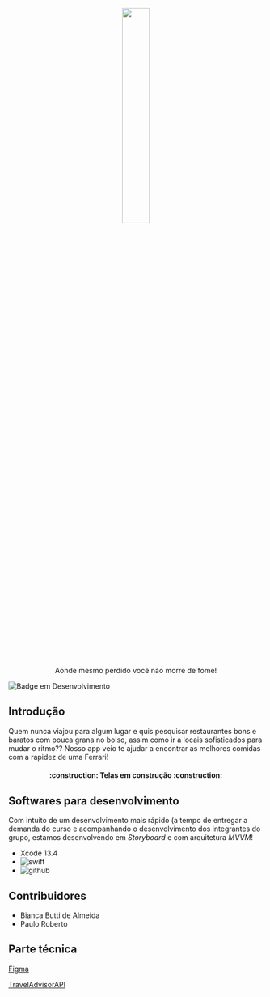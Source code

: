<p align="center" width="100%">
    <img width="33%" src="https://github.com/paoru5444/tripsine-mobile/files/8978917/logo-tripsine-png-01.1.pdf">
 </p>
 
 <p align="center" width="100%">
    Aonde mesmo perdido você não morre de fome!
 </p>
 
![Badge em Desenvolvimento](http://img.shields.io/static/v1?label=STATUS&message=EM%20DESENVOLVIMENTO&color=GREEN&style=for-the-badge)
 

## Introdução 

Quem nunca viajou para algum lugar e quis pesquisar restaurantes bons e baratos com pouca grana no bolso, assim como ir a locais sofisticados para mudar o ritmo?? Nosso app veio te ajudar a encontrar as melhores comidas com a rapidez de uma Ferrari! 

<h4 align="center"> 
    :construction:  Telas em construção  :construction:
</h4>

## Softwares para desenvolvimento

Com intuito de um desenvolvimento mais rápido (a tempo de entregar a demanda do curso e acompanhando o desenvolvimento dos integrantes do grupo, estamos desenvolvendo em *Storyboard* e com arquitetura *MVVM*! 

- Xcode 13.4 
- ![swift](https://img.shields.io/badge/Swift-FA7343?style=for-the-badge&logo=swift&logoColor=white)
- ![github](https://img.shields.io/badge/GitHub-100000?style=for-the-badge&logo=github&logoColor=white)


## Contribuidores 
- Bianca Butti de Almeida
- Paulo Roberto 

## Parte técnica
[Figma](https://www.figma.com/file/dQza1XF1V2YmDnpdTD1ZI4/DH-TCC?node-id=0%3A1)

[TravelAdvisorAPI](https://rapidapi.com/apidojo/api/travel-advisor/)
